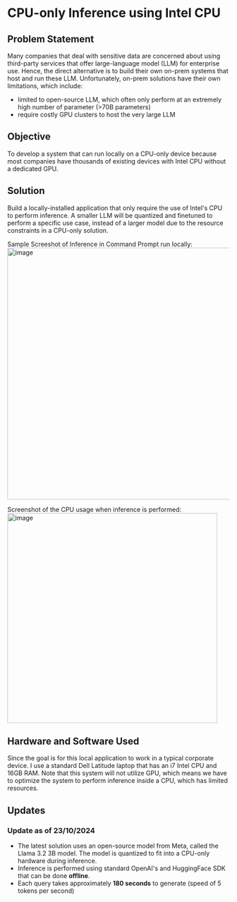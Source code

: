 # CPU-only Inference using Intel CPU

## Problem Statement
Many companies that deal with sensitive data are concerned about using third-party services that offer large-language model (LLM) for enterprise use. Hence, the direct alternative is to build their own on-prem systems that host and run these LLM. Unfortunately, on-prem solutions have their own limitations, which include: 
- limited to open-source LLM, which often only perform at an extremely high number of parameter (>70B parameters)
- require costly GPU clusters to host the very large LLM

## Objective
To develop a system that can run locally on a CPU-only device because most companies have thousands of existing devices with Intel CPU without a dedicated GPU.

## Solution
Build a locally-installed application that only require the use of Intel's CPU to perform inference. A smaller LLM will be quantized and finetuned to perform a specific use case, instead of a larger model due to the resource constraints in a CPU-only solution.

Sample Screeshot of Inference in Command Prompt run locally: 
<img width="571" alt="image" src="https://github.com/user-attachments/assets/412e4b65-5ff5-43db-9a05-31263f4452aa">

Screenshot of the CPU usage when inference is performed: 
<img width="476" alt="image" src="https://github.com/user-attachments/assets/9c133311-7aa1-4876-8643-ea61e3525719">


## Hardware and Software Used
Since the goal is for this local application to work in a typical corporate device. I use a standard Dell Latitude laptop that has an i7 Intel CPU and 16GB RAM. Note that this system will not utilize GPU, which means we have to optimize the system to perform inference inside a CPU, which has limited resources.

## Updates
### Update as of 23/10/2024 
- The latest solution uses an open-source model from Meta, called the Llama 3.2 3B model. The model is quantized to fit into a CPU-only hardware during inference.
- Inference is performed using standard OpenAI's and HuggingFace SDK that can be done **offline**.
- Each query takes approximately **180 seconds** to generate (speed of 5 tokens per second)
